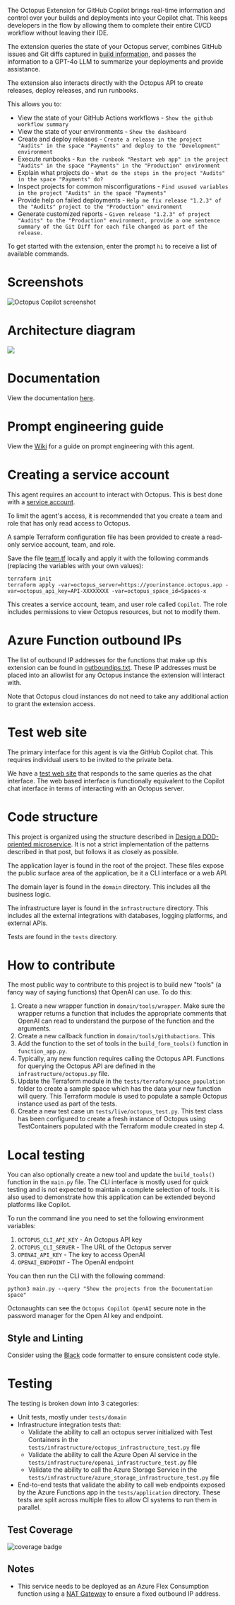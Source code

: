 The Octopus Extension for GitHub Copilot brings real-time information and control over your builds and deployments into your Copilot chat. This keeps developers in the flow by allowing them to complete their entire CI/CD workflow without leaving their IDE.

The extension queries the state of your Octopus server, combines GitHub issues and Git diffs captured in [build information](https://octopus.com/docs/packaging-applications/build-servers/build-information), and passes the information to a GPT-4o LLM to summarize your deployments and provide assistance.

The extension also interacts directly with the Octopus API to create releases, deploy releases, and run runbooks.

This allows you to:

* View the state of your GitHub Actions workflows - `Show the github workflow summary`
* View the state of your environments - `Show the dashboard`
* Create and deploy releases - `Create a release in the project "Audits" in the space "Payments" and deploy to the "Development" environment`
* Execute runbooks - `Run the runbook "Restart web app" in the project "Audits" in the space "Payments" in the "Production" environment`
* Explain what projects do - `What do the steps in the project "Audits" in the space "Payments" do?`
* Inspect projects for common misconfigurations - `Find usused variables in the project "Audits" in the space "Payments"`
* Provide help on failed deployments - `Help me fix release "1.2.3" of the "Audits" project to the "Production" environment`
* Generate customized reports - `Given release "1.2.3" of project "Audits" to the "Production" environment, provide a one sentence summary of the Git Diff for each file changed as part of the release.`

To get started with the extension, enter the prompt `hi` to receive a list of available commands.

# Screenshots

![Octopus Copilot screenshot](docs/screenshot-dashboard.png)

# Architecture diagram

![](docs/architecture.svg)

# Documentation

View the documentation [here](https://octopus.com/docs/administration/copilot).

# Prompt engineering guide

View the [Wiki](https://github.com/OctopusSolutionsEngineering/OctopusCopilot/wiki/Prompt-Engineering-with-Octopus) for
a guide on prompt engineering with this agent.

# Creating a service account

This agent requires an account to interact with Octopus. This is best done with a
[service account](https://octopus.com/docs/security/users-and-teams/service-accounts).

To limit the agent's access, it is recommended that you create a team and role that has only read access to Octopus.

A sample Terraform configuration file has been provided to create a read-only service account, team, and role.

Save the
file [team.tf](https://github.com/OctopusSolutionsEngineering/OctopusCopilot/blob/main/octopus/serviceaccount/team.tf)
locally and apply it with the following commands (replacing the variables with your own values):

```shell
terraform init
terraform apply -var=octopus_server=https://yourinstance.octopus.app -var=octopus_api_key=API-XXXXXXXX -var=octopus_space_id=Spaces-x
```

This creates a service account, team, and user role called `Copilot`. The role includes permissions to view Octopus
resources, but not to modify them.

# Azure Function outbound IPs

The list of outbound IP addresses for the functions that make up this extension can be found
in [outboundips.txt](outboundips.txt). These IP addresses must be placed into an allowlist for any Octopus instance the
extension will interact with.

Note that Octopus cloud instances do not need to take any additional action to grant the extension access.

# Test web site

The primary interface for this agent is via the GitHub Copilot chat. This requires individual users to be invited to
the private beta.

We have a [test web site](https://aiagent.octopus.com/api/form) that responds to the same queries
as the chat interface. The web based interface is functionally equivalent to the Copilot chat interface in terms of
interacting with an Octopus server.

# Code structure

This project is organized using the structure described
in [Design a DDD-oriented microservice](https://learn.microsoft.com/en-us/dotnet/architecture/microservices/microservice-ddd-cqrs-patterns/ddd-oriented-microservice).
It is not a strict implementation of the patterns described in that post, but follows it as closely as possible.

The application layer is found in the root of the project. These files expose the public surface area of the
application, be it a CLI interface or a web API.

The domain layer is found in the `domain` directory. This includes all the business logic.

The infrastructure layer is found in the `infrastructure` directory. This includes all the external integrations with
databases, logging platforms, and external APIs.

Tests are found in the `tests` directory.

# How to contribute

The most public way to contribute to this project is to build new "tools" (a fancy way of saying functions) that
OpenAI can use. To do this:

1. Create a new wrapper function in `domain/tools/wrapper`. Make sure the wrapper returns a function that
   includes the appropriate comments that OpenAI can read to understand the purpose of the function and the arguments.
2. Create a new callback function in `domain/tools/githubactions`. This
3. Add the function to the set of tools in the `build_form_tools()` function in `function_app.py`.
4. Typically, any new function requires calling the Octopus API. Functions for querying the Octopus API are defined in
   the `infrastructure/octopus.py` file.
5. Update the Terraform module in the `tests/terraform/space_population` folder to create a sample space which has the
   data your new function will query. This Terraform module is used to populate a sample Octopus instance used as part
   of the tests.
6. Create a new test case un `tests/live/octopus_test.py`. This test class has been configured to create a fresh
   instance of Octopus using TestContainers populated with the Terraform module created in step 4.

# Local testing

You can also optionally create a new tool and update the `build_tools()` function in the `main.py` file. The CLI
interface is mostly used for quick testing and is not expected to maintain a complete selection of tools. It is also
used to demonstrate how this application can be extended beyond platforms like Copilot.

To run the command line you need to set the following environment variables:

1. `OCTOPUS_CLI_API_KEY` - An Octopus API key
2. `OCTOPUS_CLI_SERVER` - The URL of the Octopus server
3. `OPENAI_API_KEY` - The key to access OpenAI
4. `OPENAI_ENDPOINT` - The OpenAI endpoint

You can then run the CLI with the following command:

```shell
python3 main.py --query "Show the projects from the Documentation space"
```

Octonaughts can see the `Octopus Copilot OpenAI` secure note in the password manager for the Open AI key and endpoint.

## Style and Linting

Consider using the [Black](https://github.com/psf/black) code formatter to ensure consistent code style.

# Testing

The testing is broken down into 3 categories:

* Unit tests, mostly under `tests/domain`
* Infrastructure integration tests that:
    * Validate the ability to call an octopus server initialized with Test Containers in
      the `tests/infrastructure/octopus_infrastructure_test.py` file
    * Validate the ability to call the Azure Open AI service in the `tests/infrastructure/openai_infrastructure_test.py`
      file
    * Validate the ability to call the Azure Storage Service in
      the `tests/infrastructure/azure_storage_infrastructure_test.py` file
* End-to-end tests that validate the ability to call web endpoints exposed by the Azure Functions app in the
  `tests/application` directory. These tests are split across multiple files to allow CI systems to run them in parallel.

## Test Coverage

![coverage badge](./coverage.svg)

## Notes

* This service needs to be deployed as an Azure Flex Consumption function using a [NAT Gateway](https://learn.microsoft.com/en-us/azure/azure-functions/functions-how-to-use-nat-gateway) to ensure a fixed outbound IP address.

